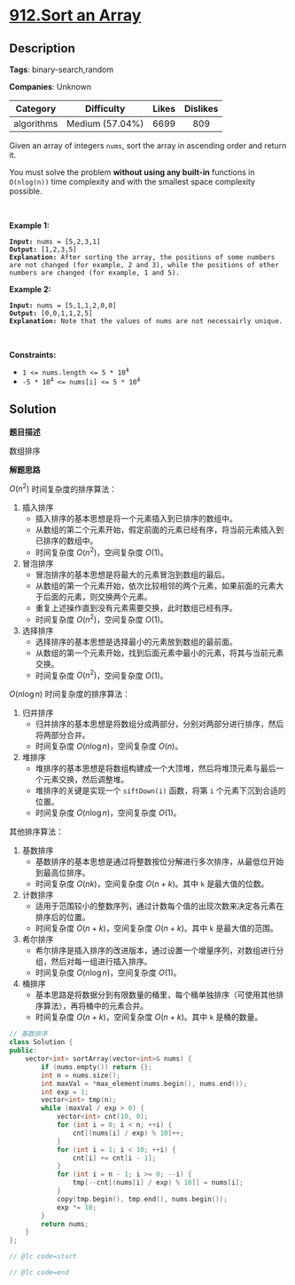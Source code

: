 # [912.Sort an Array](https://leetcode.com/problems/sort-an-array/description/)

## Description

**Tags**: binary-search,random

**Companies**: Unknown

|  Category  |   Difficulty    | Likes | Dislikes |
| :--------: | :-------------: | :---: | :------: |
| algorithms | Medium (57.04%) | 6699  |   809    |

<p>Given an array of integers <code>nums</code>, sort the array in ascending order and return it.</p>
<p>You must solve the problem <strong>without using any built-in</strong> functions in <code>O(nlog(n))</code> time complexity and with the smallest space complexity possible.</p>
<p>&nbsp;</p>
<p><strong class="example">Example 1:</strong></p>
<pre><code><strong>Input:</strong> nums = [5,2,3,1]
<strong>Output:</strong> [1,2,3,5]
<strong>Explanation:</strong> After sorting the array, the positions of some numbers are not changed (for example, 2 and 3), while the positions of other numbers are changed (for example, 1 and 5).</code></pre>
<p><strong class="example">Example 2:</strong></p>
<pre><code><strong>Input:</strong> nums = [5,1,1,2,0,0]
<strong>Output:</strong> [0,0,1,1,2,5]
<strong>Explanation:</strong> Note that the values of nums are not necessairly unique.</code></pre>
<p>&nbsp;</p>
<p><strong>Constraints:</strong></p>
<ul>
  <li><code>1 &lt;= nums.length &lt;= 5 * 10<sup>4</sup></code></li>
  <li><code>-5 * 10<sup>4</sup> &lt;= nums[i] &lt;= 5 * 10<sup>4</sup></code></li>
</ul>

## Solution

**题目描述**

数组排序

**解题思路**

$O(n^2)$ 时间复杂度的排序算法：

1. 插入排序
   - 插入排序的基本思想是将一个元素插入到已排序的数组中。
   - 从数组的第二个元素开始，假定前面的元素已经有序，将当前元素插入到已排序的数组中。
   - 时间复杂度 $O(n^2)$，空间复杂度 $O(1)$。
2. 冒泡排序
   - 冒泡排序的基本思想是将最大的元素冒泡到数组的最后。
   - 从数组的第一个元素开始，依次比较相邻的两个元素，如果前面的元素大于后面的元素，则交换两个元素。
   - 重复上述操作直到没有元素需要交换，此时数组已经有序。
   - 时间复杂度 $O(n^2)$，空间复杂度 $O(1)$。
3. 选择排序
   - 选择排序的基本思想是选择最小的元素放到数组的最前面。
   - 从数组的第一个元素开始，找到后面元素中最小的元素，将其与当前元素交换。
   - 时间复杂度 $O(n^2)$，空间复杂度 $O(1)$。

$O(n \log n)$ 时间复杂度的排序算法：

1. 归并排序
   - 归并排序的基本思想是将数组分成两部分，分别对两部分进行排序，然后将两部分合并。
   - 时间复杂度 $O(n \log n)$，空间复杂度 $O(n)$。
2. 堆排序
   - 堆排序的基本思想是将数组构建成一个大顶堆，然后将堆顶元素与最后一个元素交换，然后调整堆。
   - 堆排序的关键是实现一个 `siftDown(i)` 函数，将第 `i` 个元素下沉到合适的位置。
   - 时间复杂度 $O(n \log n)$，空间复杂度 $O(1)$。

其他排序算法：

1. 基数排序
   - 基数排序的基本思想是通过将整数按位分解进行多次排序，从最低位开始到最高位排序。
   - 时间复杂度 $O(nk)$，空间复杂度 $O(n + k)$。其中 `k` 是最大值的位数。
2. 计数排序
   - 适用于范围较小的整数序列，通过计数每个值的出现次数来决定各元素在排序后的位置。
   - 时间复杂度 $O(n + k)$，空间复杂度 $O(n + k)$。其中 `k` 是最大值的范围。
3. 希尔排序
   - 希尔排序是插入排序的改进版本，通过设置一个增量序列，对数组进行分组，然后对每一组进行插入排序。
   - 时间复杂度 $O(n \log n)$，空间复杂度 $O(1)$。
4. 桶排序
   - 基本思路是将数据分到有限数量的桶里，每个桶单独排序（可使用其他排序算法），再将桶中的元素合并。
   - 时间复杂度 $O(n + k)$，空间复杂度 $O(n + k)$。其中 `k` 是桶的数量。

```cpp
// 基数排序
class Solution {
public:
    vector<int> sortArray(vector<int>& nums) {
        if (nums.empty()) return {};
        int n = nums.size();
        int maxVal = *max_element(nums.begin(), nums.end());
        int exp = 1;
        vector<int> tmp(n);
        while (maxVal / exp > 0) {
            vector<int> cnt(10, 0);
            for (int i = 0; i < n; ++i) {
                cnt[(nums[i] / exp) % 10]++;
            }
            for (int i = 1; i < 10; ++i) {
                cnt[i] += cnt[i - 1];
            }
            for (int i = n - 1; i >= 0; --i) {
                tmp[--cnt[(nums[i] / exp) % 10]] = nums[i];
            }
            copy(tmp.begin(), tmp.end(), nums.begin());
            exp *= 10;
        }
        return nums;
    }
};
```

```cpp
// @lc code=start

// @lc code=end
